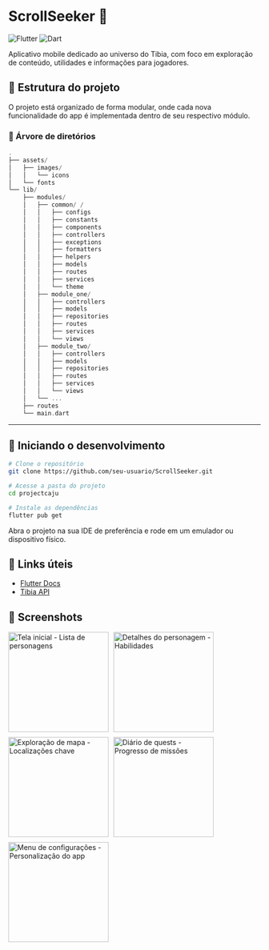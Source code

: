 # ScrollSeeker 📜
![Flutter](https://img.shields.io/badge/Flutter-02569B?style=for-the-badge&logo=flutter&logoColor=white)
![Dart](https://img.shields.io/badge/Dart-0175C2?style=for-the-badge&logo=dart&logoColor=white)

Aplicativo mobile dedicado ao universo do Tibia, com foco em exploração de conteúdo, utilidades e informações para jogadores.

## 📂 Estrutura do projeto

O projeto está organizado de forma modular, onde cada nova funcionalidade do app é implementada dentro de seu respectivo módulo.

### 🌲 Árvore de diretórios

```dart
.
├── assets/
│   ├── images/
│   │   └── icons
│   └── fonts
└── lib/
    ├── modules/ 
    │   ├── common/ /
    │   │   ├── configs
    │   │   ├── constants
    │   │   ├── components
    │   │   ├── controllers
    │   │   ├── exceptions
    │   │   ├── formatters
    │   │   ├── helpers
    │   │   ├── models
    │   │   ├── routes
    │   │   ├── services
    │   │   └── theme
    │   ├── module_one/ 
    │   │   ├── controllers
    │   │   ├── models
    │   │   ├── repositories
    │   │   ├── routes
    │   │   ├── services
    │   │   └── views
    │   ├── module_two/
    │   │   ├── controllers
    │   │   ├── models
    │   │   ├── repositories
    │   │   ├── routes
    │   │   ├── services
    │   │   └── views
    │   └── ... 
    ├── routes 
    └── main.dart 
```
---

## 🚀 Iniciando o desenvolvimento

```bash
# Clone o repositório
git clone https://github.com/seu-usuario/ScrollSeeker.git

# Acesse a pasta do projeto
cd projectcaju

# Instale as dependências
flutter pub get

```

Abra o projeto na sua IDE de preferência e rode em um emulador ou dispositivo físico.

## 🔗 Links úteis

- [Flutter Docs](https://docs.flutter.dev/get-started/install)
- [Tibia API](https://tibiadata.com/)

## 📸 Screenshots

<div style="display: flex; flex-wrap: wrap; gap: 10px;">
  <img src="https://github.com/user-attachments/assets/ac00b8ae-c7fb-49e6-bfb0-bb816dd22bf3" width="200" alt="Tela inicial - Lista de personagens"/>
  <img src="https://github.com/user-attachments/assets/0e421a94-95c3-4ca5-ba8b-a25e755a8d24" width="200" alt="Detalhes do personagem - Habilidades"/>
  <img src="https://github.com/user-attachments/assets/0b5f2b07-7df1-4804-bc0f-1ca31f97282b" width="200" alt="Exploração de mapa - Localizações chave"/>
  <img src="https://github.com/user-attachments/assets/376369b6-bb90-4185-ba2a-b907095dd93e" width="200" alt="Diário de quests - Progresso de missões"/>
  <img src="https://github.com/user-attachments/assets/76458acd-ba21-4138-b785-f1cf77525858" width="200" alt="Menu de configurações - Personalização do app"/>
</div>
